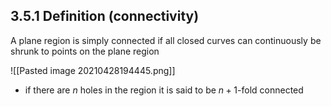 ## 3.5.1 Definition (connectivity)
A plane region is simply connected if all closed curves can continuously be shrunk to points on the plane region

![[Pasted image 20210428194445.png]]

- if there are $n$ holes in the region it is said to be $n+1$-fold connected